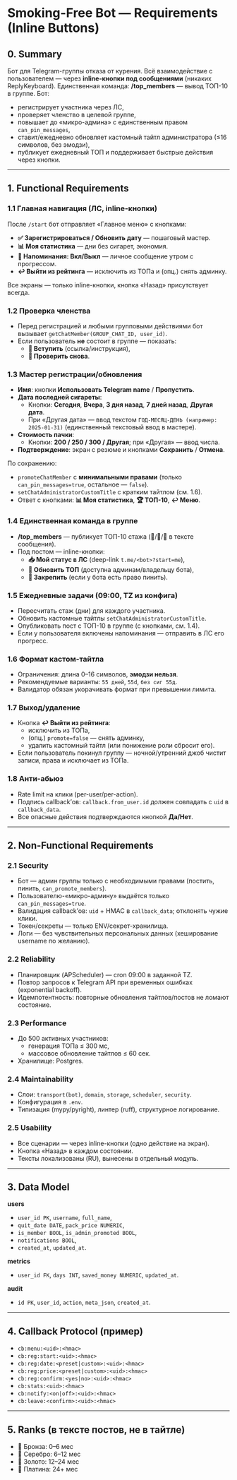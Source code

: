 # Smoking-Free Bot — Requirements (Inline Buttons)

## 0. Summary
Бот для Telegram-группы отказа от курения. Всё взаимодействие с пользователем — через **inline-кнопки под сообщениями** (никаких ReplyKeyboard). Единственная команда: **/top_members** — вывод ТОП-10 в группе. Бот:
- регистрирует участника через ЛС,
- проверяет членство в целевой группе,
- повышает до «микро-админа» с единственным правом `can_pin_messages`,
- ставит/ежедневно обновляет кастомный тайтл администратора (≤16 символов, без эмодзи),
- публикует ежедневный ТОП и поддерживает быстрые действия через кнопки.

---

## 1. Functional Requirements

### 1.1 Главная навигация (ЛС, inline-кнопки)
После `/start` бот отправляет «Главное меню» с кнопками:
- **✅ Зарегистрироваться / Обновить дату** — пошаговый мастер.
- **📊 Моя статистика** — дни без сигарет, экономия.
- **🔔 Напоминания: Вкл/Выкл** — личное сообщение утром с прогрессом.
- **↩️ Выйти из рейтинга** — исключить из ТОПа и (опц.) снять админку.

Все экраны — только inline-кнопки, кнопка «Назад» присутствует всегда.

### 1.2 Проверка членства
- Перед регистрацией и любыми групповыми действиями бот вызывает `getChatMember(GROUP_CHAT_ID, user_id)`.
- Если пользователь **не** состоит в группе — показать:
  - **🔗 Вступить** (ссылка/инструкция),
  - **🔁 Проверить снова**.

### 1.3 Мастер регистрации/обновления
- **Имя**: кнопки **Использовать Telegram name** / **Пропустить**.
- **Дата последней сигареты**:
  - Кнопки: **Сегодня**, **Вчера**, **3 дня назад**, **7 дней назад**, **Другая дата**.
  - При «Другая дата» — ввод текстом `ГОД-МЕСЯЦ-ДЕНЬ (например: 2025-01-31)` (единственный текстовый ввод в мастере).
- **Стоимость пачки**:
  - Кнопки: **200 / 250 / 300 / Другая**; при «Другая» — ввод числа.
- **Подтверждение**: экран с резюме и кнопками **Сохранить** / **Отмена**.

По сохранению:
- `promoteChatMember` с **минимальными правами** (только `can_pin_messages=true`, остальное — `false`).
- `setChatAdministratorCustomTitle` с кратким тайтлом (см. 1.6).
- Ответ с кнопками: **📊 Моя статистика**, **🏆 ТОП-10**, **↩️ Меню**.

### 1.4 Единственная команда в группе
- **/top_members** — публикует ТОП-10 стажа (🥇/🥈/🥉 в тексте сообщения).
- Под постом — inline-кнопки:
  - **📥 Мой статус в ЛС** (deep-link `t.me/<bot>?start=me`),
  - **🔄 Обновить ТОП** (доступна админам/владельцу бота),
  - **📌 Закрепить** (если у бота есть право пинить).

### 1.5 Ежедневные задачи (09:00, TZ из конфига)
- Пересчитать стаж (дни) для каждого участника.
- Обновить кастомные тайтлы `setChatAdministratorCustomTitle`.
- Опубликовать пост с ТОП-10 в группе (с кнопками, см. 1.4).
- Если у пользователя включены напоминания — отправить в ЛС его прогресс.

### 1.6 Формат кастом-тайтла
- Ограничения: длина 0–16 символов, **эмодзи нельзя**.
- Рекомендуемые варианты: `55 дней`, `55d`, `без сиг 55д`.
- Валидатор обязан укорачивать формат при превышении лимита.

### 1.7 Выход/удаление
- Кнопка **↩️ Выйти из рейтинга**:
  - исключить из ТОПа,
  - (опц.) `promote=false` — снять админку,
  - удалить кастомный тайтл (или понижение роли сбросит его).
- Если пользователь покинул группу — ночной/утренний джоб чистит записи, права и исключает из ТОПа.

### 1.8 Анти-абьюз
- Rate limit на клики (per-user/per-action).
- Подпись callback’ов: `callback.from_user.id` должен совпадать с `uid` в `callback_data`.
- Все опасные действия подтверждаются кнопкой **Да/Нет**.

---

## 2. Non-Functional Requirements

### 2.1 Security
- Бот — админ группы только с необходимыми правами (постить, пинить, `can_promote_members`).
- Пользователю-«микро-админу» выдаётся только `can_pin_messages=true`.
- Валидация callback’ов: `uid` + HMAC в `callback_data`; отклонять чужие клики.
- Токен/секреты — только ENV/секрет-хранилища.
- Логи — без чувствительных персональных данных (хеширование username по желанию).

### 2.2 Reliability
- Планировщик (APScheduler) — cron 09:00 в заданной TZ.
- Повтор запросов к Telegram API при временных ошибках (exponential backoff).
- Идемпотентность: повторные обновления тайтлов/постов не ломают состояние.

### 2.3 Performance
- До 500 активных участников:
  - генерация ТОПа ≤ 300 мс,
  - массовое обновление тайтлов ≤ 60 сек.
- Хранилище: Postgres.

### 2.4 Maintainability
- Слои: `transport(bot)`, `domain`, `storage`, `scheduler`, `security`.
- Конфигурация в `.env`.
- Типизация (mypy/pyright), линтер (ruff), структурное логирование.

### 2.5 Usability
- Все сценарии — через inline-кнопки (одно действие на экран).
- Кнопка «Назад» в каждом состоянии.
- Тексты локализованы (RU), вынесены в отдельный модуль.

---

## 3. Data Model

**users**  
- `user_id PK`, `username`, `full_name`,  
- `quit_date DATE`, `pack_price NUMERIC`,  
- `is_member BOOL`, `is_admin_promoted BOOL`,  
- `notifications BOOL`,  
- `created_at`, `updated_at`.

**metrics**  
- `user_id FK`, `days INT`, `saved_money NUMERIC`, `updated_at`.

**audit**  
- `id PK`, `user_id`, `action`, `meta_json`, `created_at`.

---

## 4. Callback Protocol (пример)
- `cb:menu:<uid>:<hmac>`
- `cb:reg:start:<uid>:<hmac>`
- `cb:reg:date:<preset|custom>:<uid>:<hmac>`
- `cb:reg:price:<preset|custom>:<uid>:<hmac>`
- `cb:reg:confirm:<yes|no>:<uid>:<hmac>`
- `cb:stats:<uid>:<hmac>`
- `cb:notify:<on|off>:<uid>:<hmac>`
- `cb:leave:<confirm>:<uid>:<hmac>`

---

## 5. Ranks (в тексте постов, не в тайтле)
- 🥉 Бронза: 0–6 мес
- 🥈 Серебро: 6–12 мес
- 🥇 Золото: 12–24 мес
- 💎 Платина: 24+ мес
